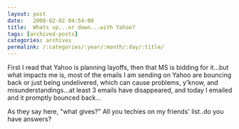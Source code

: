 ```yaml
---
layout: post
date:	2008-02-02 04:54:00
title:  Whats up...or down...with Yahoo?
tags: [archived-posts]
categories: archives
permalink: /:categories/:year/:month/:day/:title/
---
```

First I read that Yahoo is planning layoffs, then that MS is bidding for it...but what impacts me is, most of the emails I am sending on Yahoo are bouncing back or just being undelivered, which can cause problems, y'know, and misunderstandings...at least 3 emails have disappeared, and today I emailed <LJ user="idahoswede"> and it promptly bounced back...

As they say here, "what gives?" All you techies on my friends' list..do you have answers?
